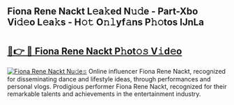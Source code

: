 ## Fiona Rene Nackt L𝚎a𝚔ed N𝚞𝚍e - Part-Xbo Vi𝚍𝚎o L𝚎a𝚔s - H𝚘𝚝 O𝚗𝚕yf𝚊ns P𝚑𝚘tos IJnLa

# <h2><a href="http://kf7l4yi.oniu.top/?m=Fiona+Rene+Nackt">🔗👉 🔴 Fiona Rene Nackt P𝚑ot𝚘𝚜 V𝚒d𝚎o</a></h2>

[![Fiona Rene Nackt Nu𝚍e𝚜](https://i.imgur.com/0qMVB7G.gif)](http://kf7l4yi.oniu.top/?m=Fiona+Rene+Nackt)
Online influencer Fiona Rene Nackt, recognized for disseminating dance and lifestyle ideas, through performances and personal vlogs. Prodigious performer Fiona Rene Nackt, recognized for their remarkable talents and achievements in the entertainment industry.  
